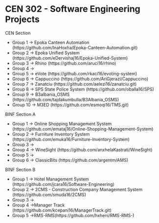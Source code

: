 <h1>CEN 302 - Software Engineering Projects</h1>

CEN Section
<ul>
<li>Group 1 -> Epoka Canteen Automation (https://github.com/InaHoxha/Epoka-Canteen-Automation.git)</li>
<li>Group 2 -> Epoka Unified System (https://github.com/eDervishaj16/Epoka-Unified-System)</li>
<li>Group 3 -> Rhino (https://github.com/aruci16/rhino)</li>
<li>Group 4 -></li>
<li>Group 5 ->  eVote (https://github.com/rkaci16/evoting-system)</li>
<li>Group 6 -> Cappuccino (https://github.com/AriGjerazi/Cappuccino) </li>
<li>Group 7 -> Zanatciu (https://github.com/aelezi16/zanatciu.git)</li>
<li>Group 8 -> SPS State Police System (https://github.com/oballa16/SPS)</li> 
<li>Group 9 -> B3albania_OSMS (https://github.com/tajdakumbulla/B3Albania_OSMS)</li>
<li>Group 10 -> M3ED (https://github.com/esmoqi16/TMS.git)</li>
</ul>
BINF Section A
<ul>
<li>Group 1 -> Online Shopping Management System (https://github.com/emataj16/Online-Shopping-Management-System)</li>
<li>Group 2 -> Furniture Inventory System (https://github.com/emuka16/Furniture-Inventory-System) </li>
<li>Group 3 -></li>
<li>Group 4 -> WineSight (https://github.com/anxhelaKastrati/WineSight)</li>
<li>Group 5 -></li>
<li>Group 6 -> ClassicBits (https://github.com/argentm/AMS) </li>
</ul>
BINF Section B
<ul>
<li>Group 1 -> Hotel Management System (https://github.com/jcara16/Software-Engineering)</li>
<li>Group 2 -> 2CMS - Construction Company Management System (https://github.com/smuda16/2CMS)</li>
<li>Group 3 -></li>
<li>Group 4 ->Manager Track (https://github.com/kcepani16/ManagerTrack.git)</li>
<li>Group 5 ->RMS-RMS(https://github.com/hxheni/RMS-RMS-)</li>
</ul>
